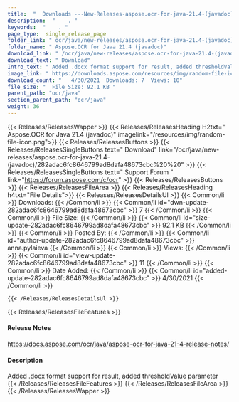 ```yaml
---
title:  "  Downloads ---New-Releases-aspose.ocr-for-java-21.4-(javadoc) . " 
description:  "    . " 
keywords:  "    . " 
page_type:  single_release_page
folder_link: " ocr/java/new-releases/aspose.ocr-for-java-21.4-(javadoc)/"
folder_name: " Aspose.OCR for Java 21.4 (javadoc)"
download_link: " /ocr/java/new-releases/aspose.ocr-for-java-21.4-(javadoc)/282adac6fc8646799ad8dafa48673cbc"
download_text: " Download"
Intro_text: " Added .docx format support for result, added thresholdValue parameter"
image_link: " https://downloads.aspose.com/resources/img/random-file-icon.png"
download_count: "   4/30/2021  Downloads: 7  Views: 10"
file_size: "  File Size: 92.1 KB "
parent_path: "ocr/java"
section_parent_path: "ocr/java"
weight: 36 
---
```


{{< Releases/ReleasesWapper >}}
  {{< Releases/ReleasesHeading H2txt=" Aspose.OCR for Java 21.4 (javadoc)" imagelink="/resources/img/random-file-icon.png">}}
  {{< Releases/ReleasesButtons >}}
    {{< Releases/ReleasesSingleButtons text=" Download" link="/ocr/java/new-releases/aspose.ocr-for-java-21.4-(javadoc)/282adac6fc8646799ad8dafa48673cbc%20%20" >}}
    {{< Releases/ReleasesSingleButtons text=" Support Forum " link="https://forum.aspose.com/c/ocr" >}}
  {{< Releases/ReleasesButtons >}}
  {{< Releases/ReleasesFileArea >}}
    {{< Releases/ReleasesHeading h4txt="File Details">}}
    {{< Releases/ReleasesDetailsUl >}}
            {{< Common/li  >}} Downloads: {{< /Common/li >}} 
      {{< Common/li id="dwn-update-282adac6fc8646799ad8dafa48673cbc" >}} 7 {{< /Common/li >}} 
      {{< Common/li  >}} File Size: {{< /Common/li >}} 
      {{< Common/li id="size-update-282adac6fc8646799ad8dafa48673cbc" >}} 92.1 KB {{< /Common/li >}} 
      {{< Common/li  >}} Posted By: {{< /Common/li >}} 
      {{< Common/li id="author-update-282adac6fc8646799ad8dafa48673cbc" >}} anna.pylaieva {{< /Common/li >}} 
      {{< Common/li  >}} Views: {{< /Common/li >}} 
      {{< Common/li id="view-update-282adac6fc8646799ad8dafa48673cbc" >}} 11 {{< /Common/li >}} 
      {{< Common/li  >}} Date Added: {{< /Common/li >}} 
      {{< Common/li id="added-update-282adac6fc8646799ad8dafa48673cbc" >}} 4/30/2021 {{< /Common/li >}} 

    {{< /Releases/ReleasesDetailsUl >}}

  {{< Releases/ReleasesFileFeatures >}}
      <h4>Release Notes</h4><div><a href="https://docs.aspose.com/ocr/java/aspose-ocr-for-java-21-4-release-notes/">https://docs.aspose.com/ocr/java/aspose-ocr-for-java-21-4-release-notes/</a></div><h4>Description</h4><div class="HTMLDescription">Added .docx format support for result, added thresholdValue parameter</div>
  {{< /Releases/ReleasesFileFeatures >}}
 {{< /Releases/ReleasesFileArea >}}
{{< /Releases/ReleasesWapper >}}


